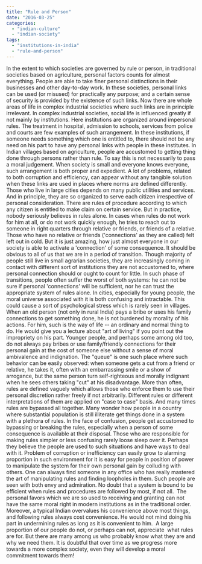 ```yaml
---
title: "Rule and Person"
date: "2016-03-25"
categories: 
  - "indian-culture"
  - "indian-society"
tags: 
  - "institutions-in-india"
  - "rule-and-person"
---
```


In the extent to which societies are governed by rule or person, in traditional societies based on agriculture, personal factors counts for almost everything. People are able to take finer personal distinctions in their businesses and other day-to-day work. In these societies, personal links can be used (or misused) for practically any purpose; and a certain sense of security is provided by the existence of such links. Now there are whole areas of life in complex industrial societies where such links are in principle irrelevant. In complex industrial societies, social life is influenced greatly if not mainly by institutions. Here institutions are organized around impersonal rules. The treatment in hospital, admission to schools, services from police and courts are few examples of such arrangement. In these institutions, if someone needs something which one is entitled to, there should not be any need on his part to have any personal links with people in these institutes. In Indian villages based on agriculture, people are accustomed to getting thing done through persons rather than rule. To say this is not necessarily to pass a moral judgement. When society is small and everyone knows everyone, such arrangement is both proper and expedient. A lot of problems, related to both corruption and efficiency, can appear without any tangible solution when these links are used in places where norms are defined differently. Those who live in large cities depends on many public utilities and services. And in principle, they are so organized to serve each citizen irrespective of personal consideration. There are rules of procedure according to which any citizen is entitled to make claim on certain service. But in practice, nobody seriously believes in rules alone. In cases when rules do not work for him at all, or do not work quickly enough, he tries to reach out to someone in right quarters through relative or friends, or friends of a relative. Those who have no relative or friends ('connections' as they are called) felt left out in cold. But it is just amazing, how just almost everyone in our society is able to activate a 'connection' of some consequence. It should be obvious to all of us that we are in a period of transition. Though majority of people still live in small agrarian societies, they are increasingly coming in contact with different sort of institutions they are not accustomed to, where personal connection should or ought to count for little. In such phase of transitions, people often suffer the worst of both systems: he can not be sure if personal 'connections' will be sufficient, nor he can trust the appropriate system of rules alone. In cities, especially for young people, the moral universe associated with it is both confusing and intractable. This could cause a sort of psychological stress which is rarely seen in villages. When an old person (not only in rural India) pays a bribe or uses his family connections to get something done, he is not burdened by morality of his actions. For him, such is the way of life -- an ordinary and normal thing to do. He would give you a lecture about "art of living" if you point out the impropriety on his part. Younger people, and perhaps some among old too, do not always pay bribes or use family/friendly connections for their personal gain at the cost of someone else without a sense of moral ambivalence and indignation. The "queue" is one such place where such behavior can be easily observed: when someone gets a cut from a friend or relative, he takes it, often with an embarrassing smile or a show of arrogance, but the same person turn self-righteous and morally indignant when he sees others taking "cut" at his disadvantage. More than often, rules are defined vaguely which allows those who enforce them to use their personal discretion rather freely if not arbitrarily. Different rules or different interpretations of them are applied on "case to case" basis. And many times rules are bypassed all together. Many wonder how people in a country where substantial population is still illiterate get things done in a system with a plethora of rules. In the face of confusion, people get accustomed to bypassing or breaking the rules, especially when a person of some consequence is available at their disposal. Those who are responsible for making rules simpler or less confusing rarely loose sleep over it. Perhaps they believe the people are used to such situations and have ways to deal with it. Problem of corruption or inefficiency can easily grow to alarming proportion in such environment for it is easy for people in position of power to manipulate the system for their own personal gain by colluding with others. One can always find someone in any office who has really mastered the art of manipulating rules and finding loopholes in them. Such people are seen with both envy and admiration. No doubt that a system is bound to be efficient when rules and procedures are followed by most, if not all.  The personal favors which we are so used to receiving and granting can not have the same moral right in modern institutions as in the traditional order. Moreover, a typical Indian overvalues his convenience above most things, and following rules always cost convenience. He would not mind doing his part in undermining rules as long as it is convenient to him.  A large proportion of our people do not, or perhaps can not, appreciate  what rules are for. But there are many among us who probably know what they are and why we need them. It is doubtful that over time as we progress more towards a more complex society, even they will develop a moral commitment towards them!

